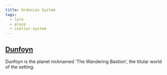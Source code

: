 ```yaml
---
title: Ordonian System
tags:
  - lore
  - place
  - stellar-system
---
```


## [Dunfoyn](../world/dunfoyn.md)

Dunfoyn is the planet nicknamed 'The Wandering Bastion', the titular world of the setting.
